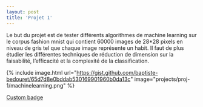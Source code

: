 ```yaml
---
layout: post
title: 'Projet 1'
---
```


Le but du projet est de tester différents algorithmes de machine learning sur le corpus fashion mnist qui contient 60000 images de 28*28 pixels en niveau de gris tel que chaque image représente un habit. Il faut de plus étudier les différentes techniques de réduction de dimension sur la faisabilité, l’efficacité et la complexité de la classification.


{% include image.html url="https://gist.github.com/baptiste-bedouret/65d7d8e0bddab530169901960b0da13c" image="projects/proj-1/machinelearning.png" %}


[Custom badge](https://img.shields.io/aur/last-modified/https://gist.github.com/baptiste-bedouret/65d7d8e0bddab530169901960b0da13c)